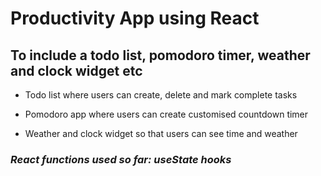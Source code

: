 # Productivity App using React

## To include a todo list, pomodoro timer, weather and clock widget etc

- Todo list where users can create, delete and mark complete tasks

- Pomodoro app where users can create customised countdown timer

- Weather and clock widget so that users can see time and weather

### _React functions used so far: useState hooks_
